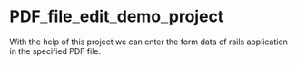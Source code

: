 # PDF_file_edit_demo_project
With the help of this project we can enter the form data of rails application in the specified PDF file.
